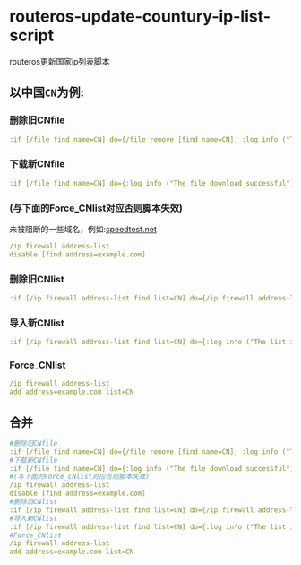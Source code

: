 # routeros-update-countury-ip-list-script
routeros更新国家ip列表脚本
## 以中国```CN```为例:
### 删除旧CNfile
```yaml
:if [/file find name=CN] do={/file remove [find name=CN]; :log info ("The file cleanup successful")} else={/tool fetch url=http://www.iwik.org/ipcountry/mikrotik/CN}
```
### 下载新CNfile
```yaml
:if [/file find name=CN] do={:log info ("The file download successful")} else={/tool fetch url=http://www.iwik.org/ipcountry/mikrotik/CN; :log info ("The file download successful")}
```
### (与下面的Force_CNlist对应否则脚本失效)
未被阻断的一些域名，例如:[speedtest.net](www.speedtest.net)
```yaml
/ip firewall address-list
disable [find address=example.com]
```
### 删除旧CNlist
```yaml
:if [/ip firewall address-list find list=CN] do={/ip firewall address-list remove [find list=CN]; :log info ("The list cleanup successful")} else={/import file-name=CN}
```
### 导入新CNlist
```yaml
:if [/ip firewall address-list find list=CN] do={:log info ("The list import successful")} else={/import file-name=CN; :log info ("The list import successful")}
```
### Force_CNlist
```yaml
/ip firewall address-list
add address=example.com list=CN
```
## 合并
```yaml
#删除旧CNfile
:if [/file find name=CN] do={/file remove [find name=CN]; :log info ("The file cleanup successful")} else={/tool fetch url=http://www.iwik.org/ipcountry/mikrotik/CN}
#下载新CNfile
:if [/file find name=CN] do={:log info ("The file download successful")} else={/tool fetch url=http://www.iwik.org/ipcountry/mikrotik/CN; :log info ("The file download successful")}
#(与下面的Force_CNlist对应否则脚本失效)
/ip firewall address-list
disable [find address=example.com]
#删除旧CNlist
:if [/ip firewall address-list find list=CN] do={/ip firewall address-list remove [find list=CN]; :log info ("The list cleanup successful")} else={/import file-name=CN}
#导入新CNlist
:if [/ip firewall address-list find list=CN] do={:log info ("The list import successful")} else={/import file-name=CN; :log info ("The list import successful")}
#Force_CNlist
/ip firewall address-list
add address=example.com list=CN
```

